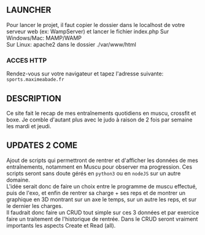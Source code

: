 ## LAUNCHER ##

Pour lancer le projet, il faut copier le dossier dans le localhost de votre serveur web (ex: WampServer) et lancer le fichier index.php
Sur Windows/Mac: MAMP/WAMP <br>
Sur Linux: apache2 dans le dossier ./var/www/html
### ACCES HTTP ###
Rendez-vous sur votre navigateur et tapez l'adresse suivante:
```sports.maximeabade.fr```

## DESCRIPTION ##
Ce site fait le recap de mes entraînements quotidiens en muscu, crossfit et boxe. Je comble d'autant plus avec le judo à raison de 2 fois par semaine les mardi et jeudi. 


## UPDATES 2 COME ##
Ajout de scripts qui permettront de rentrer et d'afficher les données de mes entraînements, notamment en Muscu pour observer ma progression. Ces scripts seront sans doute gérés en <code>python3</code> ou  en <code>nodeJS</code> sur un autre domaine. <br> L'idée serait donc de faire un choix entre le programme de muscu effectué, puis de l'exo, et enfin de rentrer sa charge + ses reps et de montrer un graphique en 3D montrant sur un axe le temps, sur un autre les reps, et sur le dernier les charges. <br> Il faudrait donc faire un CRUD tout simple sur ces 3 données et par exercice faire un traitement de l'historique de rentrée. Dans le CRUD seront vraiment importants les aspects Create et Read (all). 
